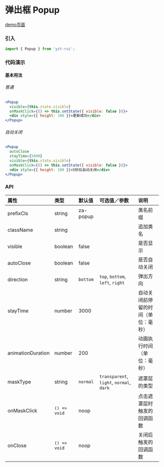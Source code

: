 # 弹出框 Popup

[demo页面](http://47.102.138.2/yui.mobile/#/popup)

### 引入

```js
import { Popup } from 'yzt-rui';
```

### 代码演示

#### 基本用法

###### 普通
```jsx
<Popup
  visible={this.state.visible}
  onMaskClick={() => this.setState({ visible: false })}>
  <div style={{ height: 100 }}>更新成功</div>
</Popup>
```

###### 自动关闭
```jsx
<Popup
  autoClose
  stayTime={5000}
  visible={this.state.visible}
  onMaskClick={() => this.setState({ visible: false })}>
  <div style={{ height: 100 }}>5秒后自动关闭</div>
</Popup>
```

### API

| 属性 | 类型 | 默认值 | 可选值／参数 | 说明 |
| :--- | :--- | :--- | :--- | :--- |
| prefixCls | string | za-popup | | 类名前缀 |
| className | string | | | 追加类名 |
| visible | boolean | false | | 是否显示 |
| autoClose | boolean | false | | 是否自动关闭 |
| direction | string | `bottom` | `top`, `bottom`, `left`, `right` | 弹出方向 |
| stayTime | number | 3000 | | 自动关闭前停留的时间（单位：毫秒） |
| animationDuration | number | 200 | | 动画执行时间（单位：毫秒） |
| maskType | string | `normal` | `transparent`, `light`, `normal`, `dark` | 遮罩层的类型 |
| onMaskClick | <code>() => void</code> | noop | | 点击遮罩层时触发的回调函数 |
| onClose | <code>() => void</code> | noop | | 关闭后触发的回调函数 |



